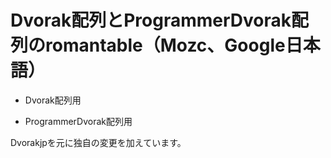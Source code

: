     
# Dvorak配列とProgrammerDvorak配列のromantable（Mozc、Google日本語）
  
  
  
 - Dvorak配列用
  
 - ProgrammerDvorak配列用
  
  
  
Dvorakjpを元に独自の変更を加えています。
